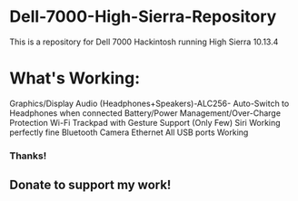# Dell-7000-High-Sierra-Repository

This is a repository for Dell 7000 Hackintosh running High Sierra 10.13.4

<h1>What's Working:</h1>

Graphics/Display
Audio (Headphones+Speakers)-ALC256- Auto-Switch to Headphones when connected
Battery/Power Management/Over-Charge Protection
Wi-Fi
Trackpad with Gesture Support (Only Few)
Siri Working perfectly fine
Bluetooth
Camera
Ethernet
All USB ports Working

<h3>Thanks!</h3>

<h2>Donate to support my work!</h2>
